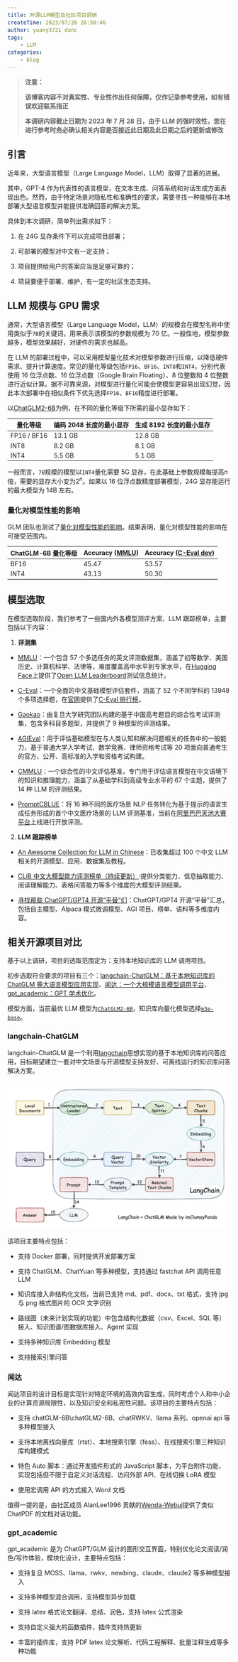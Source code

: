 ```yaml
---
title: 开源LLM模型及社区项目调研
createTime: 2023/07/28 20:50:46
author: yuany3721 danc
tags:
    - LLM
categories:
    - blog
---
```


> **注意：**
>
> **该博客内容不对真实性、专业性作出任何保障，仅作记录参考使用，如有错误欢迎联系指正**
>
> **本调研内容截止日期为 2023 年 7 月 28 日，由于 LLM 的强时效性，您在进行参考时务必确认相关内容是否接近此日期及此日期之后的更新或修改**

## 引言

近年来，大型语言模型（Large Language Model，LLM）取得了显著的进展。

其中，GPT-4 作为代表性的语言模型，在文本生成、问答系统和对话生成方面表现出色。然而，由于特定场景对隐私性和准确性的要求，需要寻找一种能够在本地部署大型语言模型并能提供准确回答的解决方案。

具体到本次调研，简单列出需求如下：

1. 在 24G 显存条件下可以完成项目部署；

2. 可部署的模型对中文有一定支持；

3. 项目提供给用户的答案应当是足够可靠的；

4. 项目要便于部署、维护，有一定的社区生态支持。

## LLM 规模与 GPU 需求

通常，大型语言模型（Large Language Model，LLM）的规模会在模型名称中使用类似于`7B`的关键词，用来表示该模型的参数规模为 70 亿。一般性地，模型参数越多，模型效果越好，对硬件的需求也越高。

在 LLM 的部署过程中，可以采用模型量化技术对模型参数进行压缩，以降低硬件需求、提升计算速度。常见的量化等级包括`FP16`、`BF16`、`INT8`和`INT4`，分别代表使用 16 位浮点数、16 位浮点数（Google Brain Floating）、8 位整数和 4 位整数进行近似计算。据不可靠来源，对模型进行量化可能会使模型更容易出现幻觉，因此本次部署中在相似条件下优先选择`FP16`、`BF16`精度进行部署。

以[ChatGLM2-6B](https://huggingface.co/THUDM/chatglm2-6b)为例，在不同的量化等级下所需的最小显存如下：

| **量化等级** | **编码 2048 长度的最小显存** | **生成 8192 长度的最小显存** |
| ------------ | ---------------------------- | ---------------------------- |
| FP16 / BF16  | 13.1 GB                      | 12.8 GB                      |
| INT8         | 8.2 GB                       | 8.1 GB                       |
| INT4         | 5.5 GB                       | 5.1 GB                       |

一般而言，`7B`规模的模型以`INT4`量化需要 5G 显存，在此基础上参数规模每提高$n$倍，需要的显存大小变为$2^n$。如果以 16 位浮点数精度部署模型，24G 显存能运行的最大模型为 14B 左右。

### **量化对模型性能的影响**

GLM 团队也测试了[量化对模型性能的影响](https://github.com/THUDM/ChatGLM2-6B#%E6%8E%A8%E7%90%86%E6%80%A7%E8%83%BD)。结果表明，量化对模型性能的影响在可接受范围内。

| ChatGLM-6B 量化等级 | Accuracy ([MMLU](https://github.com/hendrycks/test)) | Accuracy ([C-Eval dev](https://cevalbenchmark.com/static/leaderboard.html)) |
| ------------------- | ---------------------------------------------------- | --------------------------------------------------------------------------- |
| BF16                | 45.47                                                | 53.57                                                                       |
| INT4                | 43.13                                                | 50.30                                                                       |

## 模型选取

在模型选取阶段，我们参考了一些国内外各模型测评方案、LLM 跟踪榜单，主要包括以下内容：

1. **评测集**

-   [MMLU](https://github.com/hendrycks/test)：一个包含 57 个多选任务的英文评测数据集，涵盖了初等数学、美国历史、计算机科学、法律等，难度覆盖高中水平到专家水平，在[Hugging Face](https://huggingface.co/)上提供了[Open LLM Leaderboard](https://huggingface.co/spaces/HuggingFaceH4/open_llm_leaderboard)测试信息统计。

-   [C-Eval](https://github.com/SJTU-LIT/ceval)：一个全面的中文基础模型评估套件，涵盖了 52 个不同学科的 13948 个多项选择题，在[官网](https://cevalbenchmark.com/index_zh.html)提供了[C-Eval 排行榜](https://cevalbenchmark.com/static/leaderboard_zh.html)。

-   [Gaokao](https://github.com/OpenLMLab/GAOKAO-Bench)：由复旦大学研究团队构建的基于中国高考题目的综合性考试评测集，包含多科目多题型，并提供了 9 种模型的评测结果。

-   [AGIEval](https://arxiv.org/pdf/2304.06364.pdf)：用于评估基础模型在与人类认知和解决问题相关的任务中的一般能力，基于普通大学入学考试、数学竞赛、律师资格考试等 20 项面向普通考生的官方、公开、高标准的入学和资格考试构建。

-   [CMMLU](https://github.com/haonan-li/CMMLU)：一个综合性的中文评估基准，专门用于评估语言模型在中文语境下的知识和推理能力，涵盖了从基础学科到高级专业水平的 67 个主题，提供了 14 种 LLM 的评测结果。

-   [PromptCBLUE](https://github.com/michael-wzhu/PromptCBLUE)：将 16 种不同的医疗场景 NLP 任务转化为基于提示的语言生成任务形成的首个中文医疗场景的 LLM 评测基准，当前在[阿里巴巴天池大赛平台](https://tianchi.aliyun.com/competition/entrance/532084/introduction)上线进行开放评测。

2. **LLM 跟踪榜单**

-   [An Awesome Collection for LLM in Chinese](https://github.com/HqWu-HITCS/Awesome-Chinese-LLM)：已收集超过 100 个中文 LLM 相关的开源模型、应用、数据集及教程。

-   [CLiB 中文大模型能力评测榜单（持续更新）](https://github.com/jeinlee1991/chinese-llm-benchmark):提供分类能力、信息抽取能力、阅读理解能力、表格问答能力等多个维度的大模型评测结果。

-   [寻找那些 ChatGPT/GPT4 开源“平替”们](https://github.com/chenking2020/FindTheChatGPTer)：ChatGPT/GPT4 开源“平替”汇总，包括自主模型、Alpaca 模式微调模型、AGI 项目、榜单、语料等多维度内容。

## 相关开源项目对比

基于以上调研，项目的选取范围定为：支持本地知识库的 LLM 调用项目。

初步选取符合要求的项目有三个：[langchain-ChatGLM：基于本地知识库的 ChatGLM 等大语言模型应用实现](https://github.com/chatchat-space/langchain-ChatGLM)、[闻达：一个大规模语言模型调用平台](https://github.com/wenda-LLM/wenda)、[gpt_academic：GPT 学术优化](https://github.com/binary-husky/gpt_academic)。

模型方面，当前最优 LLM 模型为[`ChatGLM2-6B`](https://github.com/THUDM/ChatGLM2-6B)，知识库向量化模型选择[`m3e-base`](https://huggingface.co/moka-ai/m3e-base)。

### **langchain-ChatGLM**

langchain-ChatGLM 是一个利用[langchain](https://github.com/hwchase17/langchain)思想实现的基于本地知识库的问答应用，目标期望建立一套对中文场景与开源模型支持友好、可离线运行的知识库问答解决方案。

![langchain-ChatGLM](./img/langchain_chatglm.png)

该项目主要特点包括：

-   支持 Docker 部署，同时提供开发部署方案

-   支持 ChatGLM、ChatYuan 等多种模型，支持通过 fastchat API 调用任意 LLM

-   知识库接入非结构化文档，当前已支持 md、pdf、docx、txt 格式，支持 jpg 与 png 格式图片的 OCR 文字识别

-   路线图（未来计划实现的功能）中包含结构化数据（csv、Excel、SQL 等）接入、知识图谱/图数据库接入、Agent 实现

-   支持多种知识库 Embedding 模型

-   支持搜索引擎问答

### **闻达**

闻达项目的设计目标是实现针对特定环境的高效内容生成，同时考虑个人和中小企业的计算资源局限性，以及知识安全和私密性问题。该项目的主要特点包括：

-   支持 chatGLM-6B\chatGLM2-6B、chatRWKV、llama 系列、openai api 等多种模型接入

-   支持本地离线向量库（rtst）、本地搜索引擎（fess）、在线搜索引擎三种知识库构建模式

-   特色 Auto 脚本：通过开发插件形式的 JavaScript 脚本，为平台附件功能，实现包括但不限于自定义对话流程、访问外部 API、在线切换 LoRA 模型

-   使用宏调用 API 的方式接入 Word 文档

值得一提的是，由社区成员 AlanLee1996 贡献的[Wenda-Webui](https://github.com/AlanLee1996/wenda-webui)提供了类似 ChatPDF 的文档对话功能。

### **gpt_academic**

gpt_academic 是为 ChatGPT/GLM 设计的图形交互界面，特别优化论文阅读/润色/写作体验，模块化设计，主要特点包括：

-   支持复旦 MOSS、llama、rwkv、newbing、claude、claude2 等多种模型接入

-   支持多种模型混合调用，支持模型异步加载

-   支持 latex 格式论文翻译、总结、润色，支持 latex 公式渲染

-   支持自定义强大的函数插件，插件支持热更新

-   丰富的插件库，支持 PDF latex 论文解析、代码工程解释、批量注释生成等多种功能
